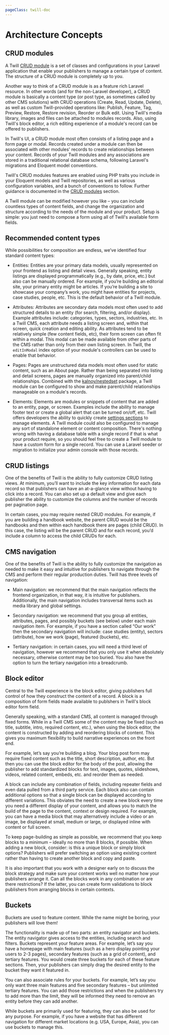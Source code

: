 ```yaml
---
pageClass: twill-doc
---
```


# Architecture Concepts

## CRUD modules

A Twill [CRUD module](/crud-modules/) is a set of classes and configurations in your Laravel application that enable your publishers to manage a certain type of content. The structure of a CRUD module is completely up to you.

Another way to think of a CRUD module is as a feature rich Laravel resource. In other words (and for the non-Laravel developer), a CRUD module is basically a content type (or post type, as sometimes called by other CMS solutions) with CRUD operations (Create, Read, Update, Delete), as well as custom Twill-provided operations like: Publish, Feature, Tag, Preview, Restore, Restore revision, Reorder or Bulk edit. Using Twill's media library, images and files can be attached to modules records. Also, using Twill's block editor, a rich editing experience of a module's record can be offered to publishers.

In Twill's UI, a CRUD module most often consists of a listing page and a form page or modal. Records created under a module can then be associated with other modules' records to create relationships between your content. Records of your Twill modules and any associations are stored in a traditional relational database schema, following Laravel's migrations and Eloquent model conventions.

Twill's CRUD modules features are enabled using PHP traits you include in your Eloquent models and Twill repositories, as well as various configuration variables, and a bunch of conventions to follow. Further guidance is documented in the [CRUD modules](/crud-modules/) section.

A Twill module can be modified however you like – you can include countless types of content fields, and change the organization and structure according to the needs of the module and your product. Setup is simple: you just need to compose a form using all of Twill's available form fields.

## Recommended content types

While possibilities for composition are endless, we’ve identified four standard content types:

- Entities: Entities are your primary data models, usually represented on your frontend as listing and detail views. Generally speaking, entity listings are displayed programmatically (e.g., by date, price, etc.) but also can be manually ordered. For example, if you’re building an editorial site, your primary entity might be articles. If you’re building a site to showcase your company’s work, you might have entities for projects, case studies, people, etc. This is the default behavior of a Twill module.

- Attributes: Attributes are secondary data models most often used to add structured details to an entity (for search, filtering, and/or display). Example attributes include: categories, types, sectors, industries, etc. In a Twill CMS, each attribute needs a listing screen and, within that screen, quick creation and editing ability. As attributes tend to be relatively simple (few content fields, etc), their form screen can often fit within a modal. This modal can be made available from other parts of the CMS rather than only from their own listing screen. In Twill, the `editInModal` index option of your module's controllers can be used to enable that behavior.

- Pages: Pages are unstructured data models most often used for static content, such as an About page. Rather than being separated into listing and detail screens, pages are manually organized into parent/child relationships. Combined with the [kalnoy/nestedset](https://github.com/lazychaser/laravel-nestedset) package, a Twill module can be configured to show and make parent/child relationships manageable on a module's records.

- Elements: Elements are modules or snippets of content that are added to an entity, page, or screen. Examples include the ability to manage footer text or create a global alert that can be turned on/off, etc. Twill offers developers the ability to quickly create [settings sections](/settings-sections/) to manage elements. A Twill module could also be configured to manage any sort of standalone element or content composition. There's nothing wrong with having a database table with a single record if that is what your product require, so you should feel free to create a Twill module to have a custom form for a single record. You can use a Laravel seeder or migration to initialize your admin console with those records.

## CRUD listings

One of the benefits of Twill is the ability to fully customize CRUD listing views. At minimum, you’ll want to include the key information for each data record so that publishers can have an at-a-glance view without having to click into a record. You can also set up a default view and give each publisher the ability to customize the columns and the number of records per pagination page.

In certain cases, you may require nested CRUD modules. For example, if you are building a handbook website, the parent CRUD would be the handbooks and then within each handbook there are pages (child CRUD). In this case, the listing will be the parent CRUD and for each record, you’d include a column to access the child CRUDs for each.

## CMS navigation

One of the benefits of Twill is the ability to fully customize the navigation as needed to make it easy and intuitive for publishers to navigate through the CMS and perform their regular production duties. Twill has three levels of navigation:

- Main navigation: we recommend that the main navigation reflects the frontend organization, in that way, it is intuitive for publishers. Additionally, the main navigation includes transversal items such as media library and global settings.

- Secondary navigation: we recommend that you group all entities, attributes, pages, and possibly buckets (see below) under each main navigation item. For example, if you have a section called “Our work” then the secondary navigation will include: case studies (entity), sectors (attribute), how we work (page), featured (buckets), etc.

- Tertiary navigation: in certain cases, you will need a third level of navigation, however we recommend that you only use it when absolutely necessary, otherwise content may be too buried. You also have the option to turn the tertiary navigation into a breadcrumb.

## Block editor

Central to the Twill experience is the block editor, giving publishers full control of how they construct the content of a record. A block is a composition of form fields made available to publshers in Twill's block editor form field.

Generally speaking, with a standard CMS, all content is managed through fixed forms. While in a Twill CMS some of the content may be fixed (such as title, subtitle, intro, required content, etc.), when using the block editor, the content is constructed by adding and reordering blocks of content. This gives you maximum flexibility to build narrative experiences on the front end.

For example, let’s say you’re building a blog. Your blog post form may require fixed content such as the title, short description, author, etc. But then you can use the block editor for the body of the post, allowing the publisher to add standardized blocks for text, images, quotes, slideshows, videos, related content, embeds, etc. and reorder them as needed.

A block can include any combination of fields, including repeater fields and even data pulled from a third party service. Each block also can contain additional options so that a single block can be displayed according to different variations. This obviates the need to create a new block every time you need a different display of your content, and allows you to match the build of the page to the content, context or design required. For example, you can have a media block that may alternatively include a video or an image, be displayed at small, medium or large, or displayed inline with content or full screen.

To keep page-building as simple as possible, we recommend that you keep blocks to a minimum – ideally no more than 8 blocks, if possible. When adding a new block, consider: is this a unique block or simply block options? Publishers will prefer switching an option using existing content rather than having to create another block and copy and paste.


It is also important that you work with a designer early on to discuss the block strategy and make sure your content works well no matter how your publishers arrange it. Can all the blocks work in any combination or are there restrictions? If the latter, you can create form validations to block publishers from arranging blocks in certain contexts.

## Buckets

Buckets are used to feature content. While the name might be boring, your publishers will love them!

The functionality is made up of two parts: an entity navigator and buckets. The entity navigator gives access to the entities, including search and filters. Buckets represent your feature areas. For example, let’s say you have a homepage with main features (such as a hero display pointing your users to 2-3 pages), secondary features (such as a grid of content), and tertiary features. You would create three buckets for each of these feature sections. Then, your publishers can simply drag the desired entity to the bucket they want it featured in.

You can also associate rules for your buckets. For example, let’s say you only want three main features and five secondary features – but unlimited tertiary features. You can add those restrictions and when the publishers try to add more than the limit, they will be informed they need to remove an entity before they can add another.


While buckets are primarily used for featuring, they can also be used for any purpose. For example, if you have a website that has different navigation for different market locations (e.g. USA, Europe, Asia), you can use buckets to manage this.
